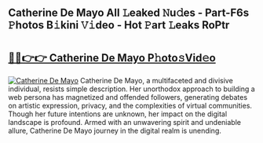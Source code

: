 ## Catherine De Mayo All 𝙻eaked 𝙽u𝚍es - Part-F6s 𝙿hotos B𝚒kini 𝚅𝚒deo - Hot 𝙿art 𝙻eaks RoPtr

# <h2><a href="http://ld1ac8.urlbe.top/?page=Catherine+De+Mayo">🔗🔗👉👉 Catherine De Mayo P𝚑oto𝚜Vid𝚎o</a></h2>

[![Catherine De Mayo](https://i.imgur.com/eBuTRDB.gif)](http://ld1ac8.urlbe.top/?page=Catherine+De+Mayo)
Catherine De Mayo, a multifaceted and divisive individual, resists simple description. Her unorthodox approach to building a web persona has magnetized and offended followers, generating debates on artistic expression, privacy, and the complexities of virtual communities. Though her future intentions are unknown, her impact on the digital landscape is profound. Armed with an unwavering spirit and undeniable allure, Catherine De Mayo journey in the digital realm is unending.
